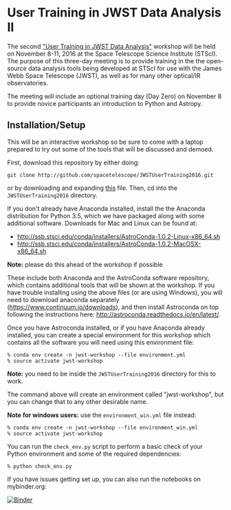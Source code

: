 
# User Training in JWST Data Analysis II

The second ["User Training in JWST Data
Analysis"](https://jwst.stsci.edu/events/events-area/stsci-events-listing-container/user-training-in-jwst-data-analysis-ii)
workshop will be held on November 8-11, 2016 at the Space Telescope
Science Institute (STScI).  The purpose of this three-day meeting is
to provide training in the the open-source data analysis tools being
developed at STScI for use with the James Webb Space Telescope (JWST),
as well as for many other optical/IR observatories.

The meeting will include an optional training day (Day Zero) on
November 8 to provide novice participants an introduction to Python
and Astropy.

## Installation/Setup

This will be an interactive workshop so be sure to come with a laptop
prepared to try out some of the tools that will be discussed and
demoed.

First, download this repository by either doing:

    git clone http://github.com/spacetelescope/JWSTUserTraining2016.git

or by downloading and expanding [this](https://github.com/spacetelescope/JWSTUserTraining2016/archive/master.zip) file. Then, cd into the ``JWSTUserTraining2016`` directory.

If you don't already have Anaconda installed, install the the Anaconda distribution for Python 3.5, which we have
packaged along with some additional software.  Downloads for Mac and
Linux can be found at:

* http://ssb.stsci.edu/conda/installers/AstroConda-1.0.2-Linux-x86_64.sh
* http://ssb.stsci.edu/conda/installers/AstroConda-1.0.2-MacOSX-x86_64.sh

**Note:** please do this ahead of the workshop if possible

These include both Anaconda and the AstroConda software repository,
which contains additional tools that will be shown at the workshop.
If you have trouble installing using the above files (or are using
Windows), you will need to download anaconda separately
(https://www.continuum.io/downloads), and then install Astroconda on
top following the instructions here:
http://astroconda.readthedocs.io/en/latest/.

Once you have Astroconda installed, or if you have Anaconda already installed, you can create
a special environment for this workshop which contains all the software
you will need using this environment file:

```shell
% conda env create -n jwst-workshop --file environment.yml
% source activate jwst-workshop
```

**Note:** you need to be inside the ``JWSTUserTraining2016`` directory for this to work.

The command above will create an environment called "jwst-workshop",
but you can change that to any other desirable name.

**Note for windows users:** use the ``environment_win.yml`` file instead:

```
% conda env create -n jwst-workshop --file environment_win.yml
% source activate jwst-workshop
```

You can run the ``check_env.py`` script to perform a basic check of your
Python environment and some of the required dependencies:

```shell
% python check_env.py
```

If you have issues getting set up, you can also run the notebooks on mybinder.org:

[![Binder](http://mybinder.org/badge.svg)](http://mybinder.org:/repo/spacetelescope/jwstusertraining2016)
